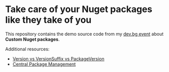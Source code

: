 # Take care of your Nuget packages like they take of you

This repository contains the demo source code from my [dev.bg event](https://dev.bg/event/net-take-care-of-your-nuget-packages-like-they-take-of-you/) about **Custom Nuget packages**.

Additional resources:

  * [Version vs VersionSuffix vs PackageVersion](https://andrewlock.net/version-vs-versionsuffix-vs-packageversion-what-do-they-all-mean/)
  * [Central Package Management](https://devblogs.microsoft.com/nuget/introducing-central-package-management/)
